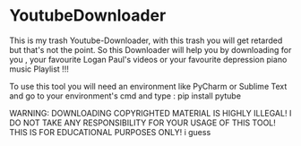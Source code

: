 # YoutubeDownloader
This is my trash Youtube-Downloader, with this trash you will get retarded but that's not the point.
So this Downloader will help you by downloading for you , your favourite Logan Paul's videos or your favourite depression piano music Playlist !!!

To use this tool you will need an environment like PyCharm or Sublime Text and go to your environment's cmd and type : pip install pytube


WARNING: DOWNLOADING COPYRIGHTED MATERIAL IS HIGHLY ILLEGAL! I DO NOT TAKE ANY RESPONSIBILITY FOR YOUR USAGE OF THIS TOOL! THIS IS FOR EDUCATIONAL PURPOSES ONLY! i guess
